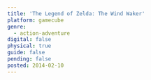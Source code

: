 ```yaml
---
title: 'The Legend of Zelda: The Wind Waker'
platform: gamecube
genre:
  - action-adventure
digital: false
physical: true
guide: false
pending: false
posted: 2014-02-10
---
```

